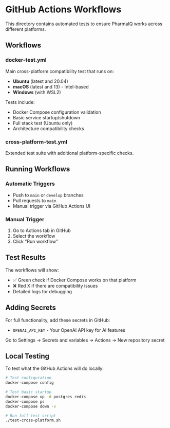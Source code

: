 # GitHub Actions Workflows

This directory contains automated tests to ensure PharmaIQ works across different platforms.

## Workflows

### docker-test.yml
Main cross-platform compatibility test that runs on:
- **Ubuntu** (latest and 20.04)
- **macOS** (latest and 13) - Intel-based
- **Windows** (with WSL2)

Tests include:
- Docker Compose configuration validation
- Basic service startup/shutdown
- Full stack test (Ubuntu only)
- Architecture compatibility checks

### cross-platform-test.yml
Extended test suite with additional platform-specific checks.

## Running Workflows

### Automatic Triggers
- Push to `main` or `develop` branches
- Pull requests to `main`
- Manual trigger via GitHub Actions UI

### Manual Trigger
1. Go to Actions tab in GitHub
2. Select the workflow
3. Click "Run workflow"

## Test Results

The workflows will show:
- ✅ Green check if Docker Compose works on that platform
- ❌ Red X if there are compatibility issues
- Detailed logs for debugging

## Adding Secrets

For full functionality, add these secrets in GitHub:
- `OPENAI_API_KEY` - Your OpenAI API key for AI features

Go to Settings → Secrets and variables → Actions → New repository secret

## Local Testing

To test what the GitHub Actions will do locally:
```bash
# Test configuration
docker-compose config

# Test basic startup
docker-compose up -d postgres redis
docker-compose ps
docker-compose down -v

# Run full test script
./test-cross-platform.sh
```
